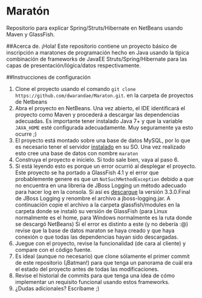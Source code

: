 # Maratón
Repositorio para explicar Spring/Struts/Hibernate en NetBeans usando Maven y GlassFish. 

##Acerca de.
¡Hola! Este repositorio contiene un proyecto básico de inscripción a maratones de programación hecho en Java usando la
típica combinación de frameworks de JavaEE Struts/Spring/Hibernate para las capas de presentación/lógica/datos respectivamente.

##Instrucciones de configuración
1. Clone el proyecto usando el comando `git clone https://github.com/dwarandae/Maraton.git`. en la carpeta de proyectos de Netbeans
2. Abra el proyecto en NetBeans. Una vez abierto, el IDE identificará el proyecto como Maven y procederá a descargar las dependencias
adecuadas. Es importante tener instalado Java 7+ y que la variable `JAVA_HOME` esté configurada adecuadamente. Muy seguramente ya esto ocurre ;)
3. El proyecto está montado sobre una base de datos MySQL, por lo que es necesario tener el servidor [instalado](https://dev.mysql.com/downloads/installer/) en su SO.
Una vez realizado esto cree una base de datos con nombre `maraton`
4. Construya el proyecto e inícielo. Si todo sale bien, vaya al paso 6.
5. Si está leyendo esto es porque un error ocurrió al desplegar el proyecto. Este proyecto se ha portado a GlassFish 4.1
y el error que probablemente genere es que un `NotSuchMethodException` debido a que no encuentra en una librería de JBoss Logging
un método adecuado para hacer log en la consola. Si así es [descargue](http://mvnrepository.com/artifact/org.jboss.logging/jboss-logging/3.3.0.Final) la versión 3.3.0.Final
de JBoss Logging y renombre el archivo a jboss-logging.jar. A continuación copie el archivo a la carpeta glassfish/modules en la carpeta donde
se instaló su versión de GlassFish (para Linux normalmente es el home, para Windows normalmente es la ruta donde se descargó NetBeans)
Si el error es distinto a este (y no debería :@) revise que la base de datos maraton se haya creado y que haya conexión o que todas las dependencias hayan sido descargadas.
6. Juegue con el proyecto, revise la funcionalidad (de cara al cliente) y compare con el código fuente.
7. Es ideal (aunque no necesario) que clone sólamente el primer commit de este repositorio (¡Batman!) para que tenga
un panorama de cuál era el estado del proyecto antes de todas las modificaciones.
8. Revise el historial de commits para que tenga una idea de cómo implementar un requisito funcional usando estos frameworks.
9. ¿Dudas adicionales? Escríbame ;)
